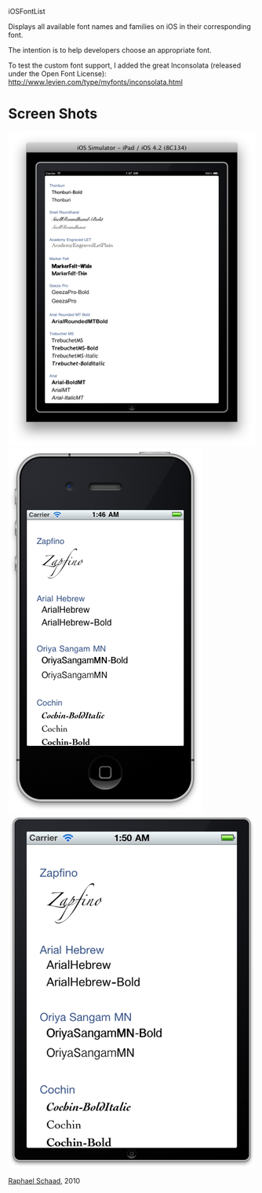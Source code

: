 iOSFontList

Displays all available font names and families on iOS in their corresponding font.

The intention is to help developers choose an appropriate font.

To test the custom font support, I added the great Inconsolata (released under the Open Font License): http://www.levien.com/type/myfonts/inconsolata.html

# Screen Shots
![Screen Shot iPad](https://github.com/raphaelschaad/iOSFontList/raw/master/Misc/iOSFontListScreenShotPad.png)
![Screen Shot iPhone](https://github.com/raphaelschaad/iOSFontList/raw/master/Misc/iOSFontListScreenShotPhone.png)
![Screen Shot iPhone Retina](https://github.com/raphaelschaad/iOSFontList/raw/master/Misc/iOSFontListScreenShotPhoneRetina.png)


[Raphael Schaad](https://raphaelschaad.com), 2010
